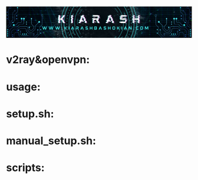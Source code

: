 ![baner](https://github.com/Ghosts6/Local-website/blob/main/img/Baner.png)

# v2ray&openvpn:

# usage:

# setup.sh: 

# manual_setup.sh:

# scripts:

